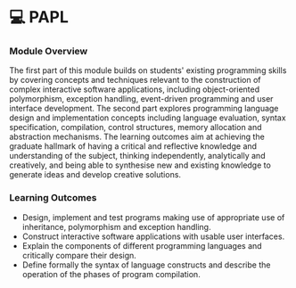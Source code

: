 # 💻 PAPL
### Module Overview
The first part of this module builds on students' existing programming skills by covering concepts and techniques relevant to the construction of complex interactive software applications, including object-oriented polymorphism, exception handling, event-driven programming and user interface development. The second part explores programming language design and implementation concepts including language evaluation, syntax specification, compilation, control structures, memory allocation and abstraction mechanisms. The learning outcomes aim at achieving the graduate hallmark of having a critical and reflective knowledge and understanding of the subject, thinking independently, analytically and creatively, and being able to synthesise new and existing knowledge to generate ideas and develop creative solutions.
### Learning Outcomes
- Design, implement and test programs making use of appropriate use of inheritance, polymorphism and exception handling.
- Construct interactive software applications with usable user interfaces.
- Explain the components of different programming languages and critically compare their design.
- Define formally the syntax of language constructs and describe the operation of the phases of program compilation.
